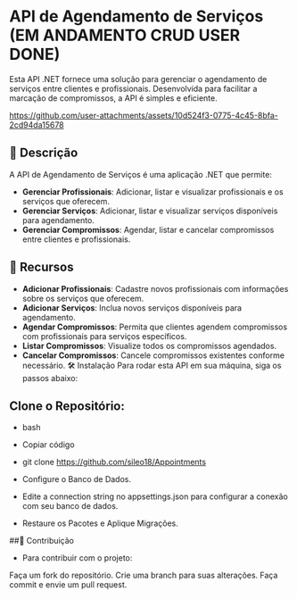 # API de Agendamento de Serviços (**EM ANDAMENTO** **CRUD USER DONE**)

Esta API .NET fornece uma solução para gerenciar o agendamento de serviços entre clientes e profissionais. Desenvolvida para facilitar a marcação de compromissos, a API é simples e eficiente.


https://github.com/user-attachments/assets/10d524f3-0775-4c45-8bfa-2cd94da15678

## 📖 Descrição
A API de Agendamento de Serviços é uma aplicação .NET que permite:

- **Gerenciar Profissionais**: Adicionar, listar e visualizar profissionais e os serviços que oferecem.
- **Gerenciar Serviços**: Adicionar, listar e visualizar serviços disponíveis para agendamento.
- **Gerenciar Compromissos**: Agendar, listar e cancelar compromissos entre clientes e profissionais.


## 🚀 Recursos

- **Adicionar Profissionais**: Cadastre novos profissionais com informações sobre os serviços que oferecem.
- **Adicionar Serviços**: Inclua novos serviços disponíveis para agendamento.
- **Agendar Compromissos**: Permita que clientes agendem compromissos com profissionais para serviços específicos.
- **Listar Compromissos**: Visualize todos os compromissos agendados.
- **Cancelar Compromissos**: Cancele compromissos existentes conforme necessário.
🛠️ Instalação
Para rodar esta API em sua máquina, siga os passos abaixo:





## Clone o Repositório:

 - bash
 - Copiar código
 - git clone https://github.com/sileo18/Appointments

 - Configure o Banco de Dados.

 - Edite a connection string no appsettings.json para configurar a conexão com seu banco de dados.

 - Restaure os Pacotes e Aplique Migrações.

##🤝 Contribuição
- Para contribuir com o projeto:

Faça um fork do repositório.
Crie uma branch para suas alterações.
Faça commit e envie um pull request.
